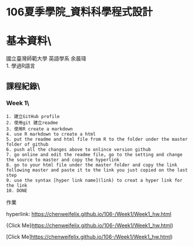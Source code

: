 # 106夏季學院_資料科學程式設計
# 基本資料\
國立臺灣師範大學  英語學系  余晨瑋\
	1. 學過R語言

## 課程紀錄\
### Week 1\
	1. 建立GitHub profile
	2. 使用git 建立readme
	3. 使用R create a markdown
	4. use R markdown to create a html
	5. put the readme and html file from R to the folder under the master folder of github
	6. push all the changes above to onlince version github
	7. go online and edit the readme file, go to the setting and change the source to master and copy the hyperlink
	8. go to your html file under the master folder and copy the link following master and paste it to the link you just copied on the last step
	9. use the syntax [hyper link name](link) to creat a hyper link for the link
	10. DONE

作業

hyperlink: https://chenweifelix.github.io/106-/Week1/Week1_hw.html

{Click Me}https://chenweifelix.github.io/106-/Week1/Week1_hw.html)

[Click Me]https://chenweifelix.github.io/106-/Week1/Week1_hw.html)
